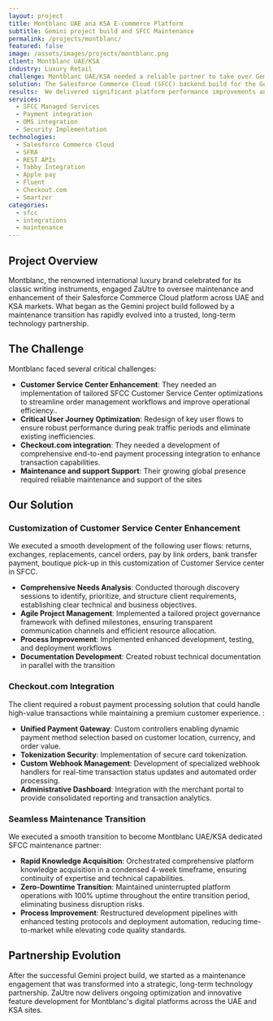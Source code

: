 ```yaml
---
layout: project
title: Montblanc UAE ana KSA E-commerce Platform
subtitle: Gemini project build and SFCC Maintenance
permalink: /projects/montblanc/
featured: false
image: /assets/images/projects/montblanc.png
client: Montblanc UAE/KSA
industry: Luxury Retail
challenge: Montblanc UAE/KSA needed a reliable partner to take over Gemini project build and their SFCC platform maintenance from their previous integrator with minimal disruption to their UAE and KSA sites.
solution: The Salesforce Commerce Cloud (SFCC) backend build for the Gemini project involved a comprehensive reimagination of important user flows, including - returns, exchanges, replacements, cancel orders, pay by link orders, bank transfer payment, boutique pick-up, customization of Customer Service center in SFCC etc.  We executed a seamless transition to full site maintenance within just one month and continued adding valuable new features including site redesign updates and Buy Now, Pay Later (BNPL) functionality.
results:  We delivered significant platform performance improvements and conversion rate optimization while maintaining 100% uptime throughout the maintenance transition period.
services:
  - SFCC Managed Services
  - Payment integration
  - OMS integration
  - Security Implementation
technologies:
  - Salesforce Commerce Cloud
  - SFRA
  - REST APIs
  - Tabby Integration
  - Apple pay
  - Fluent
  - Checkout.com
  - Smartzer
categories:
  - sfcc
  - integrations
  - maintenance
---
```


## Project Overview

Montblanc, the renowned international luxury brand celebrated for its classic writing instruments, engaged ZaUtre to oversee maintenance and enhancement of their Salesforce Commerce Cloud platform across UAE and KSA markets. What began as the Gemini project build followed by a maintenance transition has rapidly evolved into a trusted, long-term technology partnership.

## The Challenge

Montblanc faced several critical challenges:

- **Customer Service Center Enhancement**: They needed an implementation of tailored SFCC Customer Service Center optimizations to streamline order management workflows and improve operational efficiency..
- **Critical User Journey Optimization**: Redesign of key user flows to ensure robust performance during peak traffic periods and eliminate existing inefficiencies.
- **Checkout.com integration**: They needed a development of comprehensive end-to-end payment processing integration to enhance transaction capabilities.
- **Maintenance and support Support**: Their growing global presence required reliable maintenance and support of the sites

## Our Solution

### Customization of Customer Service Center Enhancement

We executed a smooth development of the following user flows:   returns, exchanges, replacements, cancel orders, pay by link orders, bank transfer payment, boutique pick-up in this customization of Customer Service center in SFCC.

- **Comprehensive Needs Analysis**: Conducted thorough discovery sessions to identify, prioritize, and structure client requirements, establishing clear technical and business objectives.
- **Agile Project Management**: Implemented a tailored project governance framework with defined milestones, ensuring transparent communication channels and efficient resource allocation.
- **Process Improvement**: Implemented enhanced development, testing, and deployment workflows
- **Documentation Development**: Created robust technical documentation in parallel with the transition

### Checkout.com Integration

The client required a robust payment processing solution that could handle high-value transactions while maintaining a premium customer experience. :

- **Unified Payment Gateway**: Custom controllers enabling dynamic payment method selection based on customer location, currency, and order value.
- **Tokenization Security**: Implementation of secure card tokenization.
- **Custom Webhook Management**: Development of specialized webhook handlers for real-time transaction status updates and automated order processing.
- **Administrative Dashboard**: Integration with the merchant portal to provide consolidated reporting and transaction analytics.

### Seamless Maintenance Transition

We executed a smooth transition to become Montblanc UAE/KSA dedicated SFCC maintenance partner:

- **Rapid Knowledge Acquisition**: Orchestrated comprehensive platform knowledge acquisition in a condensed 4-week timeframe, ensuring continuity of expertise and technical capabilities.
- **Zero-Downtime Transition**: Maintained uninterrupted platform operations with 100% uptime throughout the entire transition period, eliminating business disruption risks.
- **Process Improvement**: Restructured development pipelines with enhanced testing protocols and deployment automation, reducing time-to-market while elevating code quality standards.



## Partnership Evolution

After the successful Gemini project build, we started as a maintenance engagement that was transformed into a strategic, long-term technology partnership. ZaUtre now delivers ongoing optimization and innovative feature development for Montblanc's digital platforms across the UAE and KSA sites.
